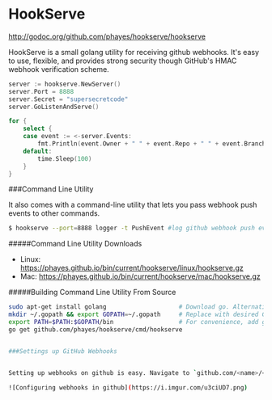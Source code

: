 HookServe
=========

http://godoc.org/github.com/phayes/hookserve/hookserve

HookServe is a small golang utility for receiving github webhooks. It's easy to use, flexible, and provides strong security though GitHub's HMAC webhook verification scheme.

```go
server := hookserve.NewServer()
server.Port = 8888
server.Secret = "supersecretcode"
server.GoListenAndServe()

for {
	select {
	case event := <-server.Events:
		fmt.Println(event.Owner + " " + event.Repo + " " + event.Branch + " " + event.Commit)
	default:
		time.Sleep(100)
	}
}
```


###Command Line Utility


It also comes with a command-line utility that lets you pass webhook push events to other commands. 

```sh
$ hookserve --port=8888 logger -t PushEvent #log github webhook push event to the system log (/var/log/message) via the logger command
```

#####Command Line Utility Downloads
 - Linux: https://phayes.github.io/bin/current/hookserve/linux/hookserve.gz
 - Mac:   https://phayes.github.io/bin/current/hookserve/mac/hookserve.gz

#####Building Command Line Utility From Source
```bash
sudo apt-get install golang                    # Download go. Alternativly build from source: https://golang.org/doc/install/source
mkdir ~/.gopath && export GOPATH=~/.gopath     # Replace with desired GOPATH
export PATH=$PATH:$GOPATH/bin                  # For convenience, add go's bin dir to your PATH
go get github.com/phayes/hookserve/cmd/hookserve


###Settings up GitHub Webhooks


Setting up webhooks on github is easy. Navigate to `github.com/<name>/<repo>/settings/hooks` and create a new webhook. Setting up your webhook should look something like this:

![Configuring webhooks in github](https://i.imgur.com/u3ciUD7.png)
